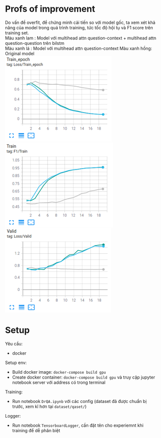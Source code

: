 # Profs of improvement
Do vấn đề overfit, để chứng minh cải tiến so với model gốc, ta xem xét khả năng của model trong quá trình training, tức tốc độ hội tụ và F1 score trên training set.  
Màu xanh lam : Model với multihead attn question-context + multihead attn question-question trên bilstm  
Màu xanh lá  : Model với multihead attn question-context
Màu xanh hồng: Original model  
![TrainLoss](./images/TrainLoss.png)  
![F1](./images/F1.png)  
![ValLoss](./images/ValLoss.png)  

# Setup
Yêu cầu:
* docker

Setup env:
* Build docker image: `docker-compose build gpu`
* Create docker container: `docker-compose build gpu` và truy cập jupyter notebook server với address có trong terminal

Training:
* Run notebook `DrQA.ipynb` với các config (dataset đã được chuẩn bị trước, xem kĩ hơn tại `dataset/qaset/`)

Logger:
* Run notebook `TensorboardLogger`, cần đặt tên cho experiemnt khi training để dễ phân biệt
